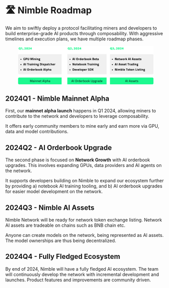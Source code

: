 # 🛣️ Nimble Roadmap

We aim to swiftly deploy a protocol facilitating miners and developers to build enterprise-grade AI products through composability. With aggressive timelines and execution plans, we have multiple roadmap phases.

<figure><img src="../.gitbook/assets/Group 1312317524 (2).png" alt=""><figcaption></figcaption></figure>

## 2024Q1 - Nimble Mainnet Alpha

First, our **mainnet alpha launch** happens in Q1 2024, allowing miners to contribute to the network and developers to leverage composability.

It offers early community members to mine early and earn more via GPU, data and model contributions.

## 2024Q2 - AI Orderbook Upgrade

The second phase is focused on **Network Growth** with AI orderbook upgrades. This involves expanding GPUs, data providers and AI agents on the network.

It supports developers building on Nimble to expand our ecosystem further by providing a) notebook AI training tooling, and b) AI orderbook upgrades for easier model development on the network.

## 2024Q3 - Nimble AI Assets

Nimble Network will be ready for network token exchange listing. Network AI assets are tradeable on chains such as BNB chain etc.

Anyone can create models on the network, being represented as AI assets. The model ownerships are thus being decentralized.

## 2024Q4 - Fully Fledged Ecosystem

By end of 2024, Nimble will have a fully fledged AI ecosystem. The team will continuously develop the network with incremental development and launches. Product features and improvements are community driven.



